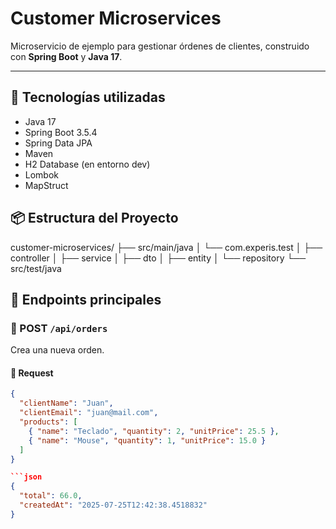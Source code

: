 # Customer Microservices

Microservicio de ejemplo para gestionar órdenes de clientes, construido con **Spring Boot** y **Java 17**.

---

## 🚀 Tecnologías utilizadas

- Java 17
- Spring Boot 3.5.4
- Spring Data JPA
- Maven
- H2 Database (en entorno dev)
- Lombok
- MapStruct

## 📦 Estructura del Proyecto

customer-microservices/
├── src/main/java
│ └── com.experis.test
│ ├── controller
│ ├── service
│ ├── dto
│ ├── entity
│ └── repository
└── src/test/java


## 📌 Endpoints principales

### 🔹 POST `/api/orders`
Crea una nueva orden.

#### 📨 Request
```json
{
  "clientName": "Juan",
  "clientEmail": "juan@mail.com",
  "products": [
    { "name": "Teclado", "quantity": 2, "unitPrice": 25.5 },
    { "name": "Mouse", "quantity": 1, "unitPrice": 15.0 }
  ]
}

```json
{
  "total": 66.0,
  "createdAt": "2025-07-25T12:42:38.4518832"
}
